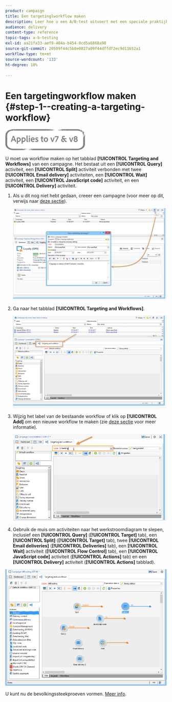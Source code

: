 ```yaml
---
product: campaign
title: Een targetinglworkflow maken
description: Leer hoe u een A/B-test uitvoert met een speciale praktijkcase.
audience: delivery
content-type: reference
topic-tags: a-b-testing
exl-id: aa21fa33-aef9-484a-b454-0cd5a6868a98
source-git-commit: 20509f44c5b8e0827a09f44dffdf2ec9d11652a1
workflow-type: tm+mt
source-wordcount: '133'
ht-degree: 10%

---
```


# Een targetingworkflow maken {#step-1--creating-a-targeting-workflow}

![](../../assets/common.svg)

U moet uw workflow maken op het tabblad **[!UICONTROL Targeting and Workflows]** van een campagne. Het bestaat uit een **[!UICONTROL Query]** activiteit, een **[!UICONTROL Split]** activiteit verbonden met twee **[!UICONTROL Email delivery]** activiteiten, een **[!UICONTROL Wait]** activiteit, een **[!UICONTROL JavaScript code]** activiteit, en een **[!UICONTROL Delivery]** activiteit.

1. Als u dit nog niet hebt gedaan, creeer een campagne (voor meer op dit, verwijs naar [deze sectie](../../campaign/using/setting-up-marketing-campaigns.md#creating-a-campaign)).

   ![](assets/use_case_abtesting_targetwkfl_001.png)

1. Ga naar het tabblad **[!UICONTROL Targeting and Workflows]**. 

   ![](assets/use_case_abtesting_targetwkfl_002.png)

1. Wijzig het label van de bestaande workflow of klik op **[!UICONTROL Add]** om een nieuwe workflow te maken (zie [deze sectie](../../campaign/using/marketing-campaign-deliveries.md#selecting-the-target-population) voor meer informatie).

   ![](assets/use_case_abtesting_targetwkfl_003.png)

1. Gebruik de muis om activiteiten naar het werkstroomdiagram te slepen, inclusief een **[!UICONTROL Query]** (**[!UICONTROL Target]** tab), een **[!UICONTROL Split]** (**[!UICONTROL Target]** tab), twee **[!UICONTROL Email deliveries]** (**[!UICONTROL Deliveries]** tab), een **[!UICONTROL Wait]** activiteit (**[!UICONTROL Flow Control]** tab), een **[!UICONTROL JavaScript code]** activiteit (**[!UICONTROL Actions]** tab) en een **[!UICONTROL Delivery]** activiteit (**[!UICONTROL Actions]** tabblad).

![](assets/use_case_abtesting_targetwkfl_004.png)

U kunt nu de bevolkingssteekproeven vormen. [Meer info](a-b-testing-uc-population-samples.md).

